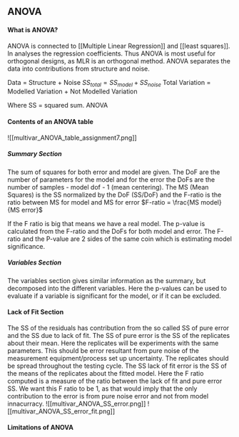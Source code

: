 ## ANOVA

#### What is ANOVA?
ANOVA is connected to [[Multiple Linear Regression]] and [[least squares]]. In analyses the regression coefficients. Thus ANOVA is most useful for orthogonal designs, as MLR is an orthogonal method. ANOVA separates the data into contributions from structure and noise.

Data = Structure + Noise 
$SS_{total} =  SS_{model} + SS_{noise}$
Total Variation = Modelled Variation + Not Modelled Variation

Where SS = squared sum. ANOVA 

#### Contents of an ANOVA table
![[multivar_ANOVA_table_assignment7.png]]

##### Summary Section
The sum of squares for both error and model are given. The DoF are the number of parameters for the model and for the error the DoFs are the number of samples - model dof - 1 (mean centering). The MS (Mean Squares) is the SS normalized by the DoF (SS/DoF) and the F-ratio is the ratio between MS for model and MS for error
$F-ratio = \frac{MS model}{MS error}$

If the F ratio is big that means we have a real model. The p-value is calculated from the F-ratio and the DoFs for both model and error. The F-ratio and the P-value are 2 sides of the same coin which is estimating model significance.

##### Variables Section
The variables section gives similar information as the summary, but decomposed into the different variables. Here the p-values can be used to evaluate if a variable is significant for the model, or if it can be excluded.

#### Lack of Fit Section
The SS of the residuals has contribution from the so called SS of pure error and the SS due to lack of fit. The SS of pure error is the SS of the replicates about their mean. Here the replicates will be experiments with the same parameters. This should be error resultant from pure noise of the measurement equipment/process set up uncertainty. The replicates should be spread throughout the testing cycle. The SS lack of fit error is the SS of the means of the replicates about the fitted model. Here the F ratio computed is a measure of the ratio between the lack of fit and pure error SS. We want this F ratio to be 1, as that would imply that the only contribution to the error is from pure noise error and not from model innacurracy.
![[multivar_ANOVA_SS_error.png]] 
![[multivar_ANOVA_SS_error_fit.png]]



#### Limitations of ANOVA

